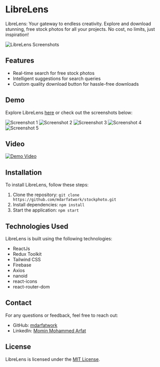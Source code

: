 # LibreLens

LibreLens: Your gateway to endless creativity. Explore and download stunning, free stock photos for all your projects. No cost, no limits, just inspiration!

![LibreLens Screenshots](https://i.ibb.co/F4zLHJr/image.png)

## Features

- Real-time search for free stock photos
- Intelligent suggestions for search queries
- Custom quality download button for hassle-free downloads

## Demo

Explore LibreLens [here](https://arfatstockphoto.web.app/) or check out the screenshots below:

![Screenshot 1](https://i.ibb.co/F4zLHJr/image.png)
![Screenshot 2](https://i.ibb.co/bXDcmHY/image.png)
![Screenshot 3](https://i.ibb.co/2Mk2JVw/image.png)
![Screenshot 4](https://i.ibb.co/8PFVDsj/image.png)
![Screenshot 5](https://i.ibb.co/drgzJr9/image.png)

## Video

[![Demo Video](https://i.ibb.co/F4zLHJr/image.png)](https://raw.githubusercontent.com/mdarfatwork/stockphoto/main/asset/Stock%20Photo%20Application.mp4)

## Installation

To install LibreLens, follow these steps:

1. Clone the repository: `git clone https://github.com/mdarfatwork/stockphoto.git`
2. Install dependencies: `npm install`
3. Start the application: `npm start`

## Technologies Used

LibreLens is built using the following technologies:

- ReactJs
- Redux Toolkit
- Tailwind CSS
- Firebase
- Axios
- nanoid
- react-icons
- react-router-dom


## Contact

For any questions or feedback, feel free to reach out:

- GitHub: [mdarfatwork](https://github.com/mdarfatwork)
- LinkedIn: [Momin Mohammed Arfat](https://www.linkedin.com/in/momin-mohammed-arfat/)

## License

LibreLens is licensed under the [MIT License](LICENSE).

